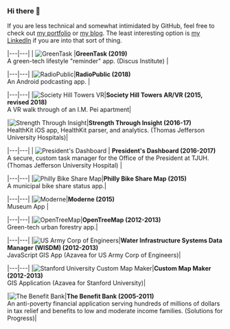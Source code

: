 ### Hi there 👋

If you are less technical and somewhat intimidated by GitHub, feel free 
to check out [my portfolio](https://portfolio.samhalperin.com) or [my blog](https://blog.samhalperin.com).
The least interesting option is [my LinkedIn](https://linkedin.com/in/sqh) if you are into that sort of thing.



|---|---|
| ![GreenTask](/images/greentask.jpg) |<B>GreenTask (2019)</b><br>A green-tech lifestyle "reminder" app. (Discus Institute) |


|---|---|
|![RadioPublic](/images/radiopublic.jpg)|<B>RadioPublic (2018)</b><br>An Android podcasting app.    |

|---|---|
|![Society Hill Towers VR](/images/shtvr.jpg)|<b>Society Hill Towers AR/VR (2015, revised 2018)</b><br>A VR walk through of an I.M. Pei apartment|


|![Strength Through Insight](/images/sti.jpg)|<B>Strength Through Insight (2016-17)</b><br>HealthKit iOS app, HealthKit parser, and analytics. (Thomas Jefferson University Hospitals)|

|---|---|
| ![President's Dashboard](/images/presidentsDashboard.jpg) | <b>President's Dashboard (2016-2017)</b><br>A secure, custom task manager for the Office of the President at TJUH. (Thomas Jefferson University Hospital) |

|---|---|
|![Philly Bike Share Map](/images/bikeshare.jpg)|<b>Philly Bike Share Map (2015)</b><br>A municipal bike share status app.|



|---|---|
|![Moderne](/images/moderne.jpg)|<b>Moderne (2015)</b><br>Museum App |

|---|---|
|![OpenTreeMap](/images/openTreeMap.jpg)|<b>OpenTreeMap (2012-2013)</b><br>Green-tech urban forestry app.|


|---|---|
|![US Army Corp of Engineers](/images/wisdm.jpg)|<b>Water Infrastructure Systems Data Manager (WISDM) (2012-2013)</b><br>JavaScript GIS App (Azavea for US Army Corp of Engineers)|


|---|---|
|![Stanford University Custom Map Maker](/images/stanford.jpg)|<b>Custom Map Maker (2012-2013)</b><br>GIS Application (Azavea for Stanford University)|

|![The Benefit Bank](/images/tbb.jpg)|<B>The Benefit Bank (2005-2011)</b><br>An anti-poverty financial application serving hundreds of millions of dollars in tax relief and benefits to low and moderate income families. (Solutions for Progress)|
